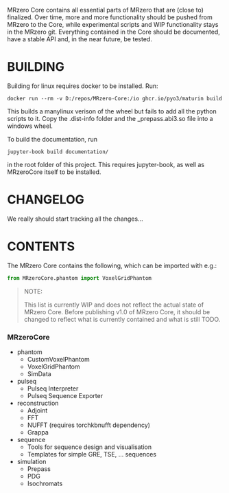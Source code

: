 MRzero Core contains all essential parts of MRzero that are (close to) finalized.
Over time, more and more functionality should be pushed from MRzero to the Core,
while experimental scripts and WIP functionality stays in the MRzero git.
Everything contained in the Core should be documented, have a stable API and,
in the near future, be tested.

# BUILDING

Building for linux requires docker to be installed. Run:
```
docker run --rm -v D:/repos/MRzero-Core:/io ghcr.io/pyo3/maturin build
```
This builds a manylinux verison of the wheel but fails to add all the python scripts to it.
Copy the .dist-info folder and the _prepass.abi3.so file into a windows wheel.

To build the documentation, run
```
jupyter-book build documentation/
```
in the root folder of this project. This requires jupyter-book, as well as MRzeroCore itself to be installed.

# CHANGELOG

We really should start tracking all the changes...

# CONTENTS

The MRzero Core contains the following, which can be imported with e.g.:
```python
from MRzeroCore.phantom import VoxelGridPhantom
```

> NOTE:
>
> This list is currently WIP and does not reflect the actual state of MRzero Core.
> Before publishing v1.0 of MRzero Core, it should be changed to reflect what is
> currently contained and what is still TODO.

### MRzeroCore
- phantom
    - CustomVoxelPhantom
    - VoxelGridPhantom
    - SimData
- pulseq
    - Pulseq Interpreter
    - Pulseq Sequence Exporter
- reconstruction
    - Adjoint
    - FFT
    - NUFFT (requires torchkbnufft dependency)
    - Grappa
- sequence
    - Tools for sequence design and visualisation
    - Templates for simple GRE, TSE, ... sequences
- simulation
    - Prepass
    - PDG
    - Isochromats
